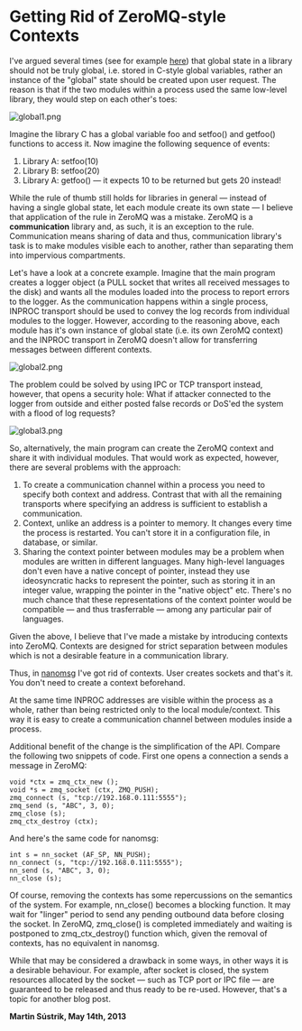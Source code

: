 # Getting Rid of ZeroMQ-style Contexts



I've argued several times (see for example [here](http://www.aosabook.org/en/zeromq.html#fig.zeromq.multiuse)) that global state in a library should not be truly global, i.e. stored in C-style global variables, rather an instance of the "global" state should be created upon user request. The reason is that if the two modules within a process used the same low-level library, they would step on each other's toes:

![global1.png](http://www.250bpm.com/local--files/blog:23/global1.png)

Imagine the library C has a global variable foo and setfoo() and getfoo() functions to access it. Now imagine the following sequence of events:

1.  Library A: setfoo(10)
2.  Library B: setfoo(20)
3.  Library A: getfoo() — it expects 10 to be returned but gets 20 instead!

While the rule of thumb still holds for libraries in general — instead of having a single global state, let each module create its own state — I believe that application of the rule in ZeroMQ was a mistake. ZeroMQ is a **communication** library and, as such, it is an exception to the rule. Communication means sharing of data and thus, communication library's task is to make modules visible each to another, rather than separating them into impervious compartments.

Let's have a look at a concrete example. Imagine that the main program creates a logger object (a PULL socket that writes all received messages to the disk) and wants all the modules loaded into the process to report errors to the logger. As the communication happens within a single process, INPROC transport should be used to convey the log records from individual modules to the logger. However, according to the reasoning above, each module has it's own instance of global state (i.e. its own ZeroMQ context) and the INPROC transport in ZeroMQ doesn't allow for transferring messages between different contexts.

![global2.png](http://www.250bpm.com/local--files/blog:23/global2.png)

The problem could be solved by using IPC or TCP transport instead, however, that opens a security hole: What if attacker connected to the logger from outside and either posted false records or DoS'ed the system with a flood of log requests?

![global3.png](http://www.250bpm.com/local--files/blog:23/global3.png)

So, alternatively, the main program can create the ZeroMQ context and share it with individual modules. That would work as expected, however, there are several problems with the approach:

1.  To create a communication channel within a process you need to specify both context and address. Contrast that with all the remaining transports where specifying an address is sufficient to establish a communication.
2.  Context, unlike an address is a pointer to memory. It changes every time the process is restarted. You can't store it in a configuration file, in database, or similar.
3.  Sharing the context pointer between modules may be a problem when modules are written in different languages. Many high-level languages don't even have a native concept of pointer, instead they use ideosyncratic hacks to represent the pointer, such as storing it in an integer value, wrapping the pointer in the "native object" etc. There's no much chance that these representations of the context pointer would be compatible — and thus trasferrable — among any particular pair of languages.

Given the above, I believe that I've made a mistake by introducing contexts into ZeroMQ. Contexts are designed for strict separation between modules which is not a desirable feature in a communication library.

Thus, in [nanomsg](http://nanomsg.org) I've got rid of contexts. User creates sockets and that's it. You don't need to create a context beforehand.

At the same time INPROC addresses are visible within the process as a whole, rather than being restricted only to the local module/context. This way it is easy to create a communication channel between modules inside a process.

Additional benefit of the change is the simplification of the API. Compare the following two snippets of code. First one opens a connection a sends a message in ZeroMQ:

    void *ctx = zmq_ctx_new ();
    void *s = zmq_socket (ctx, ZMQ_PUSH);
    zmq_connect (s, "tcp://192.168.0.111:5555");
    zmq_send (s, "ABC", 3, 0);
    zmq_close (s);
    zmq_ctx_destroy (ctx);

And here's the same code for nanomsg:

    int s = nn_socket (AF_SP, NN_PUSH);
    nn_connect (s, "tcp://192.168.0.111:5555");
    nn_send (s, "ABC", 3, 0);
    nn_close (s);

Of course, removing the contexts has some repercussions on the semantics of the system. For example, nn\_close() becomes a blocking function. It may wait for "linger" period to send any pending outbound data before closing the socket. In ZeroMQ, zmq\_close() is completed immediately and waiting is postponed to zmq\_ctx\_destroy() function which, given the removal of contexts, has no equivalent in nanomsg.

While that may be considered a drawback in some ways, in other ways it is a desirable behaviour. For example, after socket is closed, the system resources allocated by the socket — such as TCP port or IPC file — are guaranteed to be released and thus ready to be re-used. However, that's a topic for another blog post.

**Martin Sústrik, May 14th, 2013**